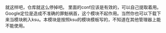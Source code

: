 就这样吧，仓库就这么停掉吧。
里面的conf应该是有效的，可以自己提取着用。
Google定位是造成不准确的罪魁祸首，这个模块不起作用。当然你也可以下载下来当模块刷入ksu。本模块是按照ksu的模块模板写的，不知道在其他管理器上能不能使用。